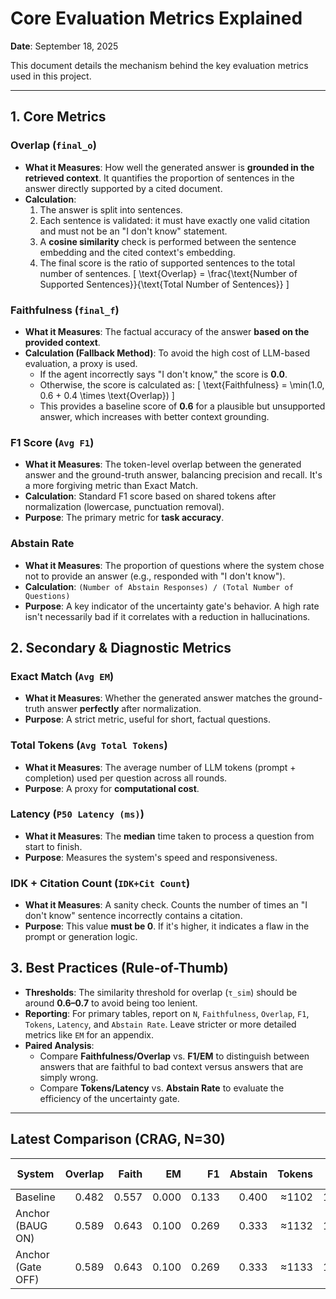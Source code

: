 # Core Evaluation Metrics Explained
**Date**: September 18, 2025

This document details the mechanism behind the key evaluation metrics used in this project.

---

## 1. Core Metrics

### Overlap (`final_o`)
-   **What it Measures**: How well the generated answer is **grounded in the retrieved context**. It quantifies the proportion of sentences in the answer directly supported by a cited document.
-   **Calculation**:
    1.  The answer is split into sentences.
    2.  Each sentence is validated: it must have exactly one valid citation and must not be an "I don't know" statement.
    3.  A **cosine similarity** check is performed between the sentence embedding and the cited context's embedding.
    4.  The final score is the ratio of supported sentences to the total number of sentences.
    \[ \text{Overlap} = \frac{\text{Number of Supported Sentences}}{\text{Total Number of Sentences}} \]

### Faithfulness (`final_f`)
-   **What it Measures**: The factual accuracy of the answer **based on the provided context**.
-   **Calculation (Fallback Method)**: To avoid the high cost of LLM-based evaluation, a proxy is used.
    -   If the agent incorrectly says "I don't know," the score is **0.0**.
    -   Otherwise, the score is calculated as:
    \[ \text{Faithfulness} = \min(1.0, 0.6 + 0.4 \times \text{Overlap}) \]
    -   This provides a baseline score of **0.6** for a plausible but unsupported answer, which increases with better context grounding.

### F1 Score (`Avg F1`)
-   **What it Measures**: The token-level overlap between the generated answer and the ground-truth answer, balancing precision and recall. It's a more forgiving metric than Exact Match.
-   **Calculation**: Standard F1 score based on shared tokens after normalization (lowercase, punctuation removal).
-   **Purpose**: The primary metric for **task accuracy**.

### Abstain Rate
-   **What it Measures**: The proportion of questions where the system chose not to provide an answer (e.g., responded with "I don't know").
-   **Calculation**: `(Number of Abstain Responses) / (Total Number of Questions)`
-   **Purpose**: A key indicator of the uncertainty gate's behavior. A high rate isn't necessarily bad if it correlates with a reduction in hallucinations.

## 2. Secondary & Diagnostic Metrics

### Exact Match (`Avg EM`)
-   **What it Measures**: Whether the generated answer matches the ground-truth answer **perfectly** after normalization.
-   **Purpose**: A strict metric, useful for short, factual questions.

### Total Tokens (`Avg Total Tokens`)
-   **What it Measures**: The average number of LLM tokens (prompt + completion) used per question across all rounds.
-   **Purpose**: A proxy for **computational cost**.

### Latency (`P50 Latency (ms)`)
-   **What it Measures**: The **median** time taken to process a question from start to finish.
-   **Purpose**: Measures the system's speed and responsiveness.

### IDK + Citation Count (`IDK+Cit Count`)
-   **What it Measures**: A sanity check. Counts the number of times an "I don't know" sentence incorrectly contains a citation.
-   **Purpose**: This value **must be 0**. If it's higher, it indicates a flaw in the prompt or generation logic.

## 3. Best Practices (Rule-of-Thumb)
-   **Thresholds**: The similarity threshold for overlap (`τ_sim`) should be around **0.6–0.7** to avoid being too lenient.
-   **Reporting**: For primary tables, report on `N`, `Faithfulness`, `Overlap`, `F1`, `Tokens`, `Latency`, and `Abstain Rate`. Leave stricter or more detailed metrics like `EM` for an appendix.
-   **Paired Analysis**:
    -   Compare **Faithfulness/Overlap** vs. **F1/EM** to distinguish between answers that are faithful to bad context versus answers that are simply wrong.
    -   Compare **Tokens/Latency** vs. **Abstain Rate** to evaluate the efficiency of the uncertainty gate.

---

## Latest Comparison (CRAG, N=30)

| System | Overlap | Faith | EM | F1 | Abstain | Tokens | P50 (ms) |
|---|---:|---:|---:|---:|---:|---:|---:|
| Baseline | 0.482 | 0.557 | 0.000 | 0.133 | 0.400 | ≈1102 | 1561 |
| Anchor (BAUG ON) | 0.589 | 0.643 | 0.100 | 0.269 | 0.333 | ≈1132 | 1530 |
| Anchor (Gate OFF) | 0.589 | 0.643 | 0.100 | 0.269 | 0.333 | ≈1133 | 1656 |
